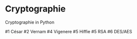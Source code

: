# Cryptographie
Cryptographie in Python

#1 César
#2 Vernam
#4 Vigenere
#5 Hiffie
#5 RSA
#6 DES/AES
